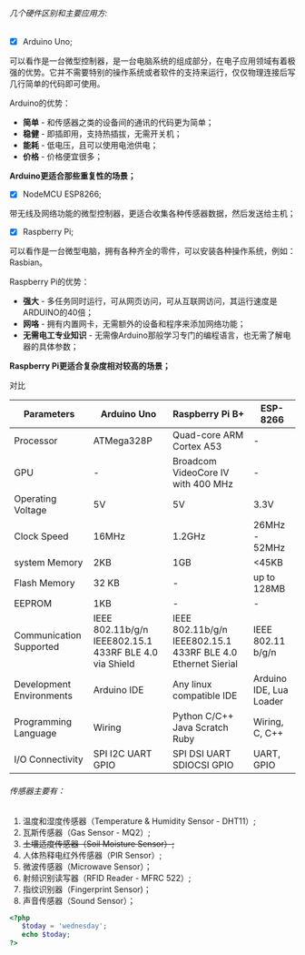 ###### 几个硬件区别和主要应用方:
- [x] Arduino Uno;

可以看作是一台微型控制器，是一台电脑系统的组成部分，在电子应用领域有着极强的优势。它并不需要特别的操作系统或者软件的支持来运行，仅仅物理连接后写几行简单的代码即可使用。

Arduino的优势：

* **简单** - 和传感器之类的设备间的通讯的代码更为简单；
* **稳健** - 即插即用，支持热插拔，无需开关机；
* **能耗** - 低电压，且可以使用电池供电；
* **价格** - 价格便宜很多；

**Arduino更适合那些重复性的场景；**
- [x] NodeMCU ESP8266;

带无线及网络功能的微型控制器，更适合收集各种传感器数据，然后发送给主机；
- [x] Raspberry Pi;

可以看作是一台微型电脑，拥有各种齐全的零件，可以安装各种操作系统，例如：Rasbian。

Raspberry Pi的优势：

* **强大** - 多任务同时运行，可从网页访问，可从互联网访问，其运行速度是ARDUINO的40倍；
* **网咯** - 拥有内置网卡，无需额外的设备和程序来添加网络功能；
* **无需电工专业知识** - 无需像Arduino那般学习专门的编程语言，也无需了解电器的具体参数；

**Raspberry Pi更适合复杂度相对较高的场景；**

对比

Parameters | Arduino Uno | Raspberry Pi B+ | ESP-8266
--- | --- | --- | --- 
Processor | ATMega328P | Quad-core ARM Cortex A53 | -
GPU | - | Broadcom VideoCore IV with 400 MHz | -
Operating Voltage | 5V | 5V | 3.3V
Clock Speed | 16MHz | 1.2GHz | 26MHz - 52MHz
system Memory | 2KB | 1GB | <45KB
Flash Memory | 32 KB | - | up to 128MB
EEPROM | 1KB | - | - | -
Communication Supported | IEEE 802.11b/g/n IEEE802.15.1 433RF BLE 4.0 via Shield | IEEE 802.11b/g/n IEEE802.15.1 433RF BLE 4.0 Ethernet Sierial | IEEE 802.11 b/g/n 
Development Environments | Arduino IDE | Any linux compatible IDE | Arduino IDE, Lua Loader
Programming Language | Wiring | Python C/C++ Java Scratch Ruby | Wiring, C, C++
I/O Connectivity | SPI I2C UART GPIO | SPI DSI UART SDIOCSI GPIO | UART, GPIO

###### 传感器主要有：
1. 温度和湿度传感器（Temperature & Humidity Sensor - DHT11）;
1. 瓦斯传感器（Gas Sensor - MQ2）;
1. <del>土壤适度传感器（Soil Moisture Sensor）;</del>
1. 人体热释电红外传感器（PIR Sensor）;
1. 微波传感器（Microwave Sensor）；
1. 射频识别读写器（RFID Reader - MFRC 522）;
1. 指纹识别器（Fingerprint Sensor)；
1. 声音传感器（Sound Sensor）；

``` php
<?php
   $today = 'wednesday';
   echo $today;
?>
```
